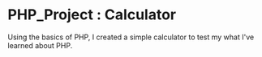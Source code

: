 # PHP_Project : Calculator


Using the basics of PHP, I created a simple calculator to test my what I've learned about PHP.
